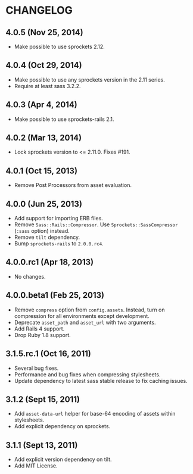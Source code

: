 # CHANGELOG

## 4.0.5 (Nov 25, 2014)

* Make possible to use sprockets 2.12.

## 4.0.4 (Oct 29, 2014)

* Make possible to use any sprockets version in the 2.11 series.
* Require at least sass 3.2.2.

## 4.0.3 (Apr 4, 2014)

* Make possible to use sprockets-rails 2.1.

## 4.0.2 (Mar 13, 2014)

* Lock sprockets version to <= 2.11.0. Fixes #191.

## 4.0.1 (Oct 15, 2013)

* Remove Post Processors from asset evaluation.

## 4.0.0 (Jun 25, 2013)

* Add support for importing ERB files.
* Remove `Sass::Rails::Compressor`. Use `Sprockets::SassCompressor` (`:sass` option) instead.
* Remove `tilt` dependency.
* Bump `sprockets-rails` to `2.0.0.rc4`.

## 4.0.0.rc1 (Apr 18, 2013)

* No changes.

## 4.0.0.beta1 (Feb 25, 2013)

* Remove `compress` option from `config.assets`. Instead, turn on
  compression for all environments except development.
* Deprecate `asset_path` and `asset_url` with two arguments.
* Add Rails 4 support.
* Drop Ruby 1.8 support.

## 3.1.5.rc.1 (Oct 16, 2011)

* Several bug fixes.
* Performance and bug fixes when compressing stylesheets.
* Update dependency to latest sass stable release to fix caching issues.

## 3.1.2 (Sept 15, 2011)

* Add `asset-data-url` helper for base-64 encoding of assets within stylesheets.
* Add explicit dependency on sprockets.

## 3.1.1 (Sept 13, 2011)

* Add explicit version dependency on tilt.
* Add MIT License.
